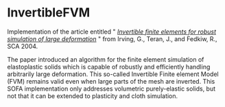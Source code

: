 # InvertibleFVM

Implementation of the article entitled " [_Invertible finite elements for robust simulation of large deformation_](https://naml.us/paper/irving2004_invertible.pdf) "
from Irving, G., Teran, J., and Fedkiw, R., SCA 2004.

The paper introduced an algorithm for the finite element simulation of elastoplastic solids which is capable of robustly and efficiently handling arbitrarily large deformation.
This so-called Invertible Finite element Model (FVM) remains valid even when large parts of the mesh are inverted.
This SOFA implementation only addresses volumetric purely-elastic solids, but not that it can be extended to plasticity and cloth simulation.